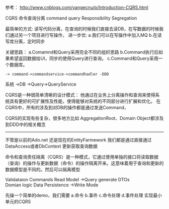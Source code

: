 参考：
http://www.cnblogs.com/yangecnu/p/Introduction-CQRS.html

CQRS 
命令查询分离    command query Responsibility Segregation 

最简单的方式:
读写代码分离，在查询的时候我们直接去读DB，在写数据的时候我们通过另一个项目进行写操作，
进一步优:
a.我们可以在写操作中加入MQ
b.在读写库分离，定时同步

关键思路：
a.Comamnd和Query采用完全不同的组织思路
b.Command执行后如果希望返回数据给UI，同步的使用Query进行查询。
c.Command和Query采用一个数据库。

    -> command->commandservice->commandhadler -DDD
系统                                                        ->DB
    ->Query->QueryService

CQRS是一种很简单清晰的设计模式：
他通过在业务上分离操作和查询来使得系统具有更好的可扩展性及性能，使得能够对系统的不同部分进行扩展和优化。
在CQRS中，所有的涉及到对DB的操作都是通过发送Command，

CQRS的实现有些复杂，很多地方比如 AggregationRoot、Domain Object都涉及到DDD中的相关概念


----------------------
不管是以前的Ado.net 还是现在的EntityFarmework
我们都是通过直接通过 DataAccess或者DbContext 更新获取查询数据

命令和查询责任隔离（CQRS）是一种模式，它通过使用单独的接口将读取数据（查询）的操作与更新数据（命令）的操作隔离开来。这意味着用于查询和更新的数据模型是不同的。然后可以隔离模型

Validataion
Commands           Read Model ->Query generate DTOs         
Domian logic 
Data Persistence ->Write Mode


先操一个简单的demo，我们需要
a.命令 b.事件 c.命令处理 d.事件处理
实现最小单元的CQRS




